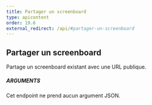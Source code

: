 ```yaml
---
title: Partager un screenboard
type: apicontent
order: 19.6
external_redirect: /api/#partager-un-screenboard
---
```


## Partager un screenboard

Partage un screenboard existant avec une URL publique.

##### ARGUMENTS

Cet endpoint ne prend aucun argument JSON.

